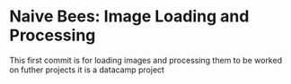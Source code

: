 # Naive Bees: Image Loading and Processing
This first commit is for loading images and processing them to be worked on futher projects
it is a datacamp project

